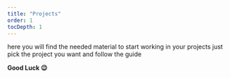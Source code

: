 ```yaml
---
title: "Projects"
order: 1
tocDepth: 1
---
```


here you will find the needed material to start working in your projects just pick the project you want and follow the guide

**Good Luck 😉**
